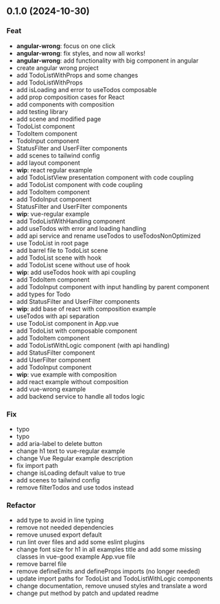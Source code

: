 ## 0.1.0 (2024-10-30)

### Feat

- **angular-wrong**: focus on one click
- **angular-wrong**: fix styles, and now all works!
- **angular-wrong**: add functionality with big component in angular
- create angular wrong project
- add TodoListWithProps and some changes
- add TodoListWithProps
- add isLoading and error to useTodos composable
- add prop composition cases for React
- add components with composition
- add testing library
- add scene and modified page
- TodoList component
- TodoItem component
- TodoInput component
- StatusFilter and UserFilter components
- add scenes to tailwind config
- add layout component
- **wip**: react regular example
- add TodoListView presentation component with code coupling
- add TodoList component with code coupling
- add TodoItem component
- add TodoInput component
- StatusFilter and UserFilter components
- **wip**: vue-regular example
- add TodoListWithHandling component
- add useTodos with error and loading handling
- add api service and rename useTodos to useTodosNonOptimized
- use TodoList in root page
- add barrel file to TodoList scene
- add TodoList scene with hook
- add TodoList scene without use of hook
- **wip**: add useTodos hook with api coupling
- add TodoItem component
- add TodoInput component with input handling by parent component
- add types for Todo
- add StatusFilter and UserFilter components
- **wip**: add base of react with composition example
- useTodos with api separation
- use TodoList component in App.vue
- add TodoList with composable component
- add TodoItem component
- add TodoListWithLogic component (with api handling)
- add StatusFilter component
- add UserFilter component
- add TodoInput component
- **wip**: vue example with composition
- add react example without composition
- add vue-wrong example
- add backend service to handle all todos logic

### Fix

- typo
- typo
- add aria-label to delete button
- change h1 text to vue-regular example
- change Vue Regular example description
- fix import path
- change isLoading default value to true
- add scenes to tailwind config
- remove filterTodos and use todos instead

### Refactor

- add type to avoid in line typing
- remove not needed dependencies
- remove unused export default
- run lint over files and add some eslint plugins
- change font size for h1 in all examples title and add some missing classes in vue-good example App.vue file
- remove barrel file
- remove defineEmits and defineProps imports (no longer needed)
- update import paths for TodoList and TodoListWithLogic components
- change documentation, remove unused styles and translate a word
- change put method by patch and updated readme
